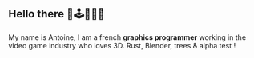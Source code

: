 ## Hello there 🦀🕹️🍩🌴🌳
My name is Antoine, I am a french **graphics programmer** working in the video game industry who loves 3D.
Rust, Blender, trees & alpha test !

